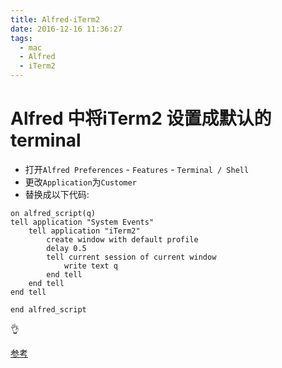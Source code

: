 ```yaml
---
title: Alfred-iTerm2
date: 2016-12-16 11:36:27
tags:
  - mac
  - Alfred
  - iTerm2
---
```

# Alfred 中将iTerm2 设置成默认的terminal
* 打开`Alfred Preferences`  - `Features` - `Terminal / Shell`
* 更改`Application`为`Customer`
* 替换成以下代码:

```shell
on alfred_script(q)
tell application "System Events"
    tell application "iTerm2"
        create window with default profile
        delay 0.5
        tell current session of current window
            write text q
        end tell
    end tell
end tell

end alfred_script
```

👌

[参考]('https://github.com/tridays/alfred-iterm2')
